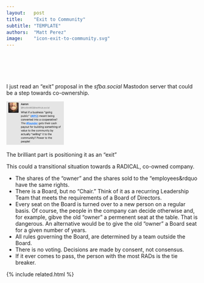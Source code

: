 ```yaml
---
layout:   post
title:    "Exit to Community"
subtitle: "TEMPLATE"
authors:  "Matt Perez"
image:    "icon-exit-to-community.svg"
---
```


<div style="display:none;">
 <p>I just read an &ldquo;exit&rdquo; proposal in the <em>sfba.social</em> Mastodon server that could be a step towards co-ownership.</p>
</div>

<h1>&nbsp;</h1>
 <p>I just read an &ldquo;exit&rdquo; proposal in the <em>sfba.social</em> Mastodon server that could be a step towards co-ownership.</p>
 <div class="_center">
  <img
   src="/assets/img/pic-exit-to-community.svg"
   width="30%"
   alt="The proposal reads—what if a business 'going public' meant being converted into a cooperative. The #founder gets their cash payout for building something of value to the community by actually *selling* it to the community? Power to the people.">
 </div>
 <p>The brilliant part is positioning it as an &ldquo;exit&rdquo;</p>
 <p>This could a transitional situation towards a <span class='_paradigm'>RADICAL</span>, co-owned company.</p>
  <ul>
   <li>The shares of the &ldquo;owner&rdquo; and the shares sold to the &ldquo;employees&rdquo have the same rights.</li>
   <li>There is a Board, but no &ldquo;Chair.&rdquo; Think of it as a recurring Leadership Team that meets the requirements of a Board of Directors.</li>
   <li>Every seat on the Board is turned over to a new person on a regular basis. Of course, the people in the company can decide otherwise and, for example, gibve the old &ldquo;owner&rdquo; a permenent seat at the table. That is dangerous. An alternative would be to give the old &ldquo;owner&rdquo; a Board seat for a given number of years.</li>
   <li>All rules governing the Board, are determined by a team outside the Board.</li>
   <li>There is no voting. Decisions are made by consent, not consensus.</li>
   <li>If it ever comes to pass, the person with the most <span class='_paradigm'>RAD</span>s is the tie breaker.</li>
  </ul>

{% include related.html %}